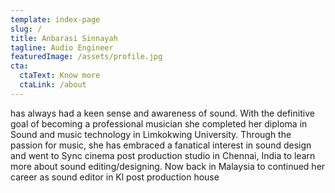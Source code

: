 ```yaml
---
template: index-page
slug: /
title: Anbarasi Sinnayah
tagline: Audio Engineer
featuredImage: /assets/profile.jpg
cta:
  ctaText: Know more
  ctaLink: /about
---
```


has always had a keen sense and awareness of sound. With the definitive goal of becoming a professional musician she completed her diploma in Sound and music technology in Limkokwing University. Through the passion for music, she has embraced a fanatical interest in sound design and went to Sync cinema post production studio in Chennai, India to learn more about sound editing/designing. Now back in Malaysia to continued her career as sound editor in Kl post production house
